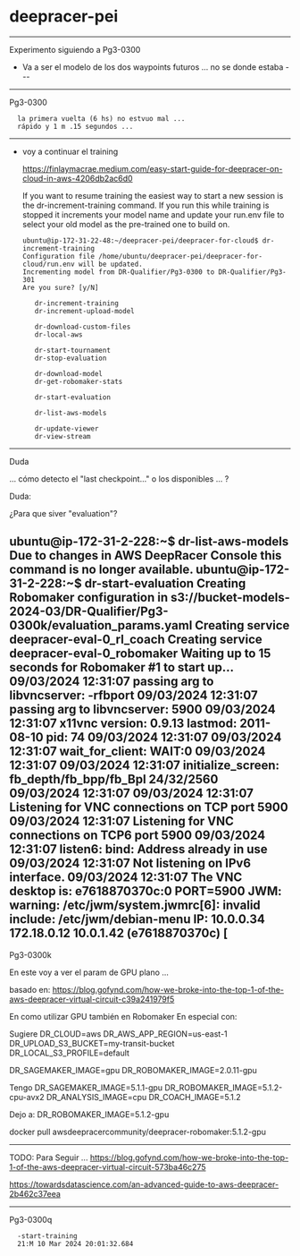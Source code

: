 # deepracer-pei

------------------------------------------------------
Experimento siguiendo a Pg3-0300

   - Va a ser el modelo de los dos waypoints futuros ... no se donde estaba --- 

-------------

   Pg3-0300

      la primera vuelta (6 hs) no estvuo mal ... 
      rápido y 1 m .15 segundos ... 
-------------

   - voy a continuar el training

      https://finlaymacrae.medium.com/easy-start-guide-for-deepracer-on-cloud-in-aws-4206db2ac6d0

      If you want to resume training the easiest way to start a new session is the dr-increment-training command. If you run this while training is stopped it increments your model name and update your run.env file to select your old model as the pre-trained one to build on.

         ubuntu@ip-172-31-22-48:~/deepracer-pei/deepracer-for-cloud$ dr-increment-training
         Configuration file /home/ubuntu/deepracer-pei/deepracer-for-cloud/run.env will be updated.
         Incrementing model from DR-Qualifier/Pg3-0300 to DR-Qualifier/Pg3-301
         Are you sure? [y/N]

            dr-increment-training  
            dr-increment-upload-model  

            dr-download-custom-files   
            dr-local-aws           

            dr-start-tournament        
            dr-stop-evaluation         
         
            dr-download-model          
            dr-get-robomaker-stats     
            
            dr-start-evaluation        
            
            dr-list-aws-models         
            
            dr-update-viewer
            dr-view-stream


----------------
Duda 

   ... cómo detecto el "last checkpoint..." o los disponibles ... ? 


Duda: 

   ¿Para que siver "evaluation"?

   ubuntu@ip-172-31-2-228:~$ dr-list-aws-models                                                                                                                Due to changes in AWS DeepRacer Console this command is no longer available.                                                                                ubuntu@ip-172-31-2-228:~$ dr-start-evaluation                                                                                                               Creating Robomaker configuration in s3://bucket-models-2024-03/DR-Qualifier/Pg3-0300k/evaluation_params.yaml                                                Creating service deepracer-eval-0_rl_coach
Creating service deepracer-eval-0_robomaker
Waiting up to 15 seconds for Robomaker #1 to start up...
09/03/2024 12:31:07 passing arg to libvncserver: -rfbport
09/03/2024 12:31:07 passing arg to libvncserver: 5900
09/03/2024 12:31:07 x11vnc version: 0.9.13 lastmod: 2011-08-10  pid: 74
09/03/2024 12:31:07
09/03/2024 12:31:07 wait_for_client: WAIT:0
09/03/2024 12:31:07
09/03/2024 12:31:07 initialize_screen: fb_depth/fb_bpp/fb_Bpl 24/32/2560
09/03/2024 12:31:07
09/03/2024 12:31:07 Listening for VNC connections on TCP port 5900
09/03/2024 12:31:07 Listening for VNC connections on TCP6 port 5900
09/03/2024 12:31:07 listen6: bind: Address already in use
09/03/2024 12:31:07 Not listening on IPv6 interface.
09/03/2024 12:31:07
                                                                                                                                                            The VNC desktop is:      e7618870370c:0
PORT=5900
JWM: warning: /etc/jwm/system.jwmrc[6]: invalid include: /etc/jwm/debian-menu
IP: 10.0.0.34 172.18.0.12 10.0.1.42  (e7618870370c)
[  
----------------
Pg3-0300k

   En este voy a ver el param de GPU plano ... 


   basado en:
   https://blog.gofynd.com/how-we-broke-into-the-top-1-of-the-aws-deepracer-virtual-circuit-c39a241979f5

   En como utilizar GPU también en Robomaker
   En especial con:

   Sugiere
   DR_CLOUD=aws
   DR_AWS_APP_REGION=us-east-1
   DR_UPLOAD_S3_BUCKET=my-transit-bucket
   DR_LOCAL_S3_PROFILE=default

   DR_SAGEMAKER_IMAGE=gpu
   DR_ROBOMAKER_IMAGE=2.0.11-gpu

   Tengo
   DR_SAGEMAKER_IMAGE=5.1.1-gpu
   DR_ROBOMAKER_IMAGE=5.1.2-cpu-avx2
   DR_ANALYSIS_IMAGE=cpu
   DR_COACH_IMAGE=5.1.2


   Dejo a:
   DR_ROBOMAKER_IMAGE=5.1.2-gpu

   docker pull awsdeepracercommunity/deepracer-robomaker:5.1.2-gpu


---------------------------------
TODO: 
Para Seguir ... 
   https://blog.gofynd.com/how-we-broke-into-the-top-1-of-the-aws-deepracer-virtual-circuit-573ba46c275

   https://towardsdatascience.com/an-advanced-guide-to-aws-deepracer-2b462c37eea






---------------------------------

Pg3-0300q

      
      -start-training 
      21:M 10 Mar 2024 20:01:32.684 
      
      
